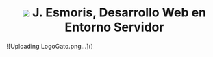 <h1 align="center"> <img src="https://github.com/javieb/pruebas/assets/145001884/24bf74f0-10f9-4568-9f4b-fda4096b7545">
J. Esmoris, Desarrollo Web en Entorno Servidor </h1>
![Uploading LogoGato.png…]()
